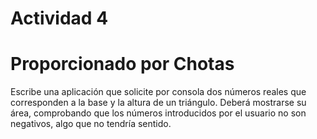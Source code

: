 # Actividad 4
# Proporcionado por Chotas
Escribe una aplicación que solicite por consola dos números reales que corresponden a la base
y la altura de un triángulo. Deberá mostrarse su área, comprobando que los números
introducidos por el usuario no son negativos, algo que no tendría sentido.
